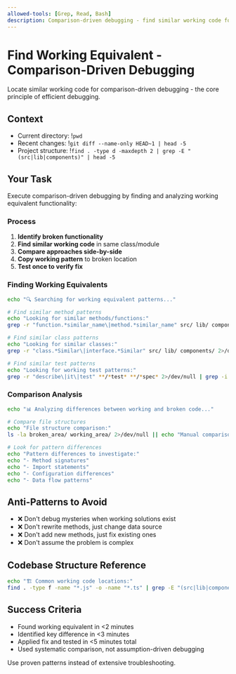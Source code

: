 ```yaml
---
allowed-tools: [Grep, Read, Bash]
description: Comparison-driven debugging - find similar working code for efficient debugging
---
```


# Find Working Equivalent - Comparison-Driven Debugging

Locate similar working code for comparison-driven debugging - the core principle of efficient debugging.

## Context
- Current directory: !`pwd`
- Recent changes: !`git diff --name-only HEAD~1 | head -5`
- Project structure: !`find . -type d -maxdepth 2 | grep -E "(src|lib|components)" | head -5`

## Your Task

Execute comparison-driven debugging by finding and analyzing working equivalent functionality:

### Process
1. **Identify broken functionality**
2. **Find similar working code** in same class/module  
3. **Compare approaches side-by-side**
4. **Copy working pattern** to broken location
5. **Test once to verify fix**

### Finding Working Equivalents

```bash
echo "🔍 Searching for working equivalent patterns..."

# Find similar method patterns
echo "Looking for similar methods/functions:"
grep -r "function.*similar_name\|method.*similar_name" src/ lib/ components/ 2>/dev/null | head -10

# Find similar class patterns  
echo "Looking for similar classes:"
grep -r "class.*Similar\|interface.*Similar" src/ lib/ components/ 2>/dev/null | head -5

# Find similar test patterns
echo "Looking for working test patterns:"
grep -r "describe\|it\|test" **/*test* **/*spec* 2>/dev/null | grep -i "similar_functionality" | head -5
```

### Comparison Analysis

```bash
echo "📊 Analyzing differences between working and broken code..."

# Compare file structures
echo "File structure comparison:"
ls -la broken_area/ working_area/ 2>/dev/null || echo "Manual comparison needed"

# Look for pattern differences
echo "Pattern differences to investigate:"
echo "- Method signatures"
echo "- Import statements" 
echo "- Configuration differences"
echo "- Data flow patterns"
```

## Anti-Patterns to Avoid
- ❌ Don't debug mysteries when working solutions exist
- ❌ Don't rewrite methods, just change data source  
- ❌ Don't add new methods, just fix existing ones
- ❌ Don't assume the problem is complex

## Codebase Structure Reference
```bash
echo "🏗️ Common working code locations:"
find . -type f -name "*.js" -o -name "*.ts" | grep -E "(src|lib|components)" | head -10
```

## Success Criteria
- Found working equivalent in <2 minutes
- Identified key difference in <3 minutes  
- Applied fix and tested in <5 minutes total
- Used systematic comparison, not assumption-driven debugging

Use proven patterns instead of extensive troubleshooting.